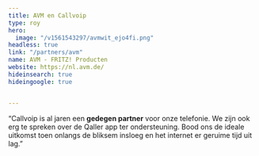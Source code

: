 ```yaml
---
title: AVM en Callvoip
type: roy
hero:
  image: "/v1561543297/avmwit_ejo4fi.png"
headless: true
link: "/partners/avm"
name: AVM - FRITZ! Producten
website: https://nl.avm.de/
hideinsearch: true
hideingoogle: true


---
```

“Callvoip is al jaren een **gedegen partner** voor onze telefonie. We zijn ook erg te spreken over de Qaller app ter ondersteuning. Bood ons de ideale uitkomst toen onlangs de bliksem insloeg en het internet er geruime tijd uit lag.”
